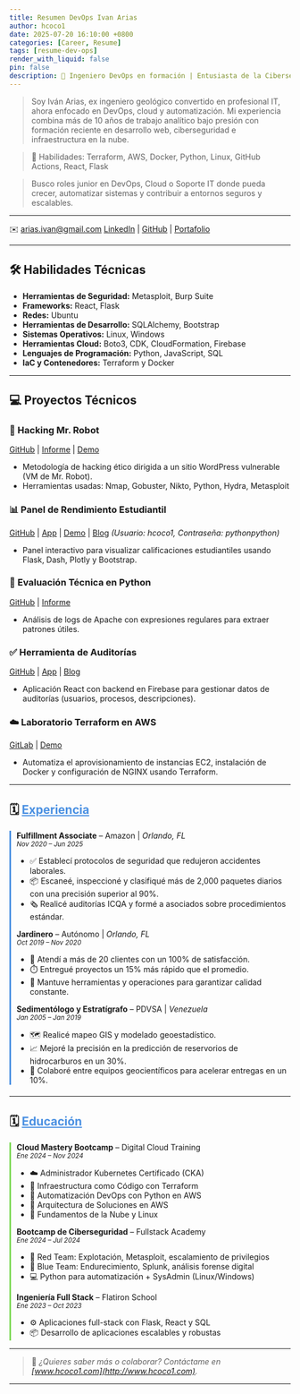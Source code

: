 ```yaml
---
title: Resumen DevOps Ivan Arias
author: hcoco1
date: 2025-07-20 16:10:00 +0800
categories: [Career, Resume]
tags: [resume-dev-ops]
render_with_liquid: false
pin: false
description: 🧠 Ingeniero DevOps en formación | Entusiasta de la Ciberseguridad y la Nube
---
```



> Soy Iván Arias, ex ingeniero geológico convertido en profesional IT, ahora enfocado en DevOps, cloud y automatización. Mi experiencia combina más de 10 años de trabajo analítico bajo presión con formación reciente en desarrollo web, ciberseguridad e infraestructura en la nube.

> 🔧 Habilidades: Terraform, AWS, Docker, Python, Linux, GitHub Actions, React, Flask

> Busco roles junior en DevOps, Cloud o Soporte IT donde pueda crecer, automatizar sistemas y contribuir a entornos seguros y escalables.

---

✉️ [arias.ivan@gmail.com](mailto:arias.ivan@gmail.com)
[LinkedIn](https://www.linkedin.com/in/hcoco1/) | [GitHub](https://github.com/hcoco1) | [Portafolio](https://www.hcoco1.com)

---

## 🛠 Habilidades Técnicas

* **Herramientas de Seguridad:** Metasploit, Burp Suite
* **Frameworks:** React, Flask
* **Redes:** Ubuntu
* **Herramientas de Desarrollo:** SQLAlchemy, Bootstrap
* **Sistemas Operativos:** Linux, Windows
* **Herramientas Cloud:** Boto3, CDK, CloudFormation, Firebase
* **Lenguajes de Programación:** Python, JavaScript, SQL
* **IaC y Contenedores:** Terraform y Docker

---

## 💻 Proyectos Técnicos

### 🔐 Hacking Mr. Robot

[GitHub](https://github.com/hcoco1/Career-Simulation-4) | [Informe](https://hcoco1.github.io/Career-Simulation-4/) | [Demo](https://youtu.be/6JSVCGe07eE)

* Metodología de hacking ético dirigida a un sitio WordPress vulnerable (VM de Mr. Robot).
* Herramientas usadas: Nmap, Gobuster, Nikto, Python, Hydra, Metasploit

### 📊 Panel de Rendimiento Estudiantil

[GitHub](https://github.com/hcoco1/hcoco1-dashboard) | [App](https://hcoco1.pythonanywhere.com) | [Demo](https://youtu.be/Iw42U5wybu8) | [Blog](https://www.hcoco1.com/blog/2024-05-29-dashboard)
*(Usuario: hcoco1, Contraseña: pythonpython)*

* Panel interactivo para visualizar calificaciones estudiantiles usando Flask, Dash, Plotly y Bootstrap.

### 🔎 Evaluación Técnica en Python

[GitHub](https://github.com/hcoco1/Python-Assessment) | [Informe](https://hcoco1.github.io/Python-Assessment/)

* Análisis de logs de Apache con expresiones regulares para extraer patrones útiles.

### ✅ Herramienta de Auditorías

[GitHub](https://github.com/hcoco1/todo-list-local-storage) | [App](https://www.audits.hcoco1.com/signin) | [Blog](https://www.hcoco1.com/blog/2024-03-13-audits-tool)

* Aplicación React con backend en Firebase para gestionar datos de auditorías (usuarios, procesos, descripciones).

### ☁️ Laboratorio Terraform en AWS

[GitLab](https://gitlab.com/hcoco11/terraform-learn) | [Demo](https://youtu.be/SvPrUltymLw)

* Automatiza el aprovisionamiento de instancias EC2, instalación de Docker y configuración de NGINX usando Terraform.

---

## 🗓️ <u style="color:#4A90E2;">Experiencia</u>

<div style="border-left: 3px solid #4A90E2; padding-left: 10px; margin-bottom: 20px;">
  <strong>Fulfillment Associate</strong> – Amazon | <em>Orlando, FL</em><br>
  <small><i>Nov 2020 – Jun 2025</i></small>
  <ul>
    <li>✅ Establecí protocolos de seguridad que redujeron accidentes laborales.</li>
    <li>📦 Escaneé, inspeccioné y clasifiqué más de 2,000 paquetes diarios con una precisión superior al 90%.</li>
    <li>🗞️ Realicé auditorías ICQA y formé a asociados sobre procedimientos estándar.</li>
  </ul>

<strong>Jardinero</strong> – Autónomo | <em>Orlando, FL</em><br> <small><i>Oct 2019 – Nov 2020</i></small>

  <ul>
    <li>🌿 Atendí a más de 20 clientes con un 100% de satisfacción.</li>
    <li>⏱️ Entregué proyectos un 15% más rápido que el promedio.</li>
    <li>🔧 Mantuve herramientas y operaciones para garantizar calidad constante.</li>
  </ul>

<strong>Sedimentólogo y Estratígrafo</strong> – PDVSA | <em>Venezuela</em><br> <small><i>Jan 2005 – Jan 2019</i></small>

  <ul>
    <li>🗺️ Realicé mapeo GIS y modelado geoestadístico.</li>
    <li>📈 Mejoré la precisión en la predicción de reservorios de hidrocarburos en un 30%.</li>
    <li>🤝 Colaboré entre equipos geocientíficos para acelerar entregas en un 10%.</li>
  </ul>
</div>

---

## 🗓️ <u style="color:#4A90E2;">Educación</u>

<div style="border-left: 3px solid #7ED957; padding-left: 10px;">
  <strong>Cloud Mastery Bootcamp</strong> – Digital Cloud Training<br>
  <small><i>Ene 2024 – Nov 2024</i></small>
  <ul>
    <li>☁️ Administrador Kubernetes Certificado (CKA)</li>
    <li>🔧 Infraestructura como Código con Terraform</li>
    <li>🐍 Automatización DevOps con Python en AWS</li>
    <li>🧠 Arquitectura de Soluciones en AWS</li>
    <li>🐧 Fundamentos de la Nube y Linux</li>
  </ul>

<strong>Bootcamp de Ciberseguridad</strong> – Fullstack Academy<br> <small><i>Ene 2024 – Jul 2024</i></small>

  <ul>
    <li>🔴 Red Team: Explotación, Metasploit, escalamiento de privilegios</li>
    <li>🔵 Blue Team: Endurecimiento, Splunk, análisis forense digital</li>
    <li>💻 Python para automatización + SysAdmin (Linux/Windows)</li>
  </ul>

<strong>Ingeniería Full Stack</strong> – Flatiron School<br> <small><i>Ene 2023 – Oct 2023</i></small>

  <ul>
    <li>⚙️ Aplicaciones full-stack con Flask, React y SQL</li>
    <li>📦 Desarrollo de aplicaciones escalables y robustas</li>
  </ul>
</div>

---

> 💬 <em>¿Quieres saber más o colaborar? Contáctame en <a href="https://www.hcoco1.com">[www.hcoco1.com](http://www.hcoco1.com)</a>.</em>

---


